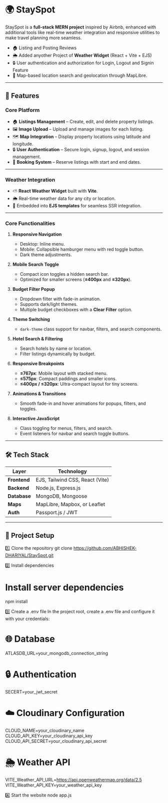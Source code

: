 # 🌍 StaySpot

StaySpot is a **full-stack MERN project** inspired by Airbnb, enhanced with additional tools like real-time weather integration and responsive utilities to make travel planning more seamless.

- 🏠 Listing and Posting Reviews
- 🌦 Added anyother Project of **Weather Widget** (React + Vite + EJS)
- 🔒 User authentication and authorization for Login, Logout and Signin Feature 
- 📍 Map-based location search and geolocation through MapLibre.

---

## 🚀 Features

### **Core Platform**
- 🏠 **Listings Management** – Create, edit, and delete property listings.  
- 🖼 **Image Upload** – Upload and manage images for each listing.  
- 🗺 **Map Integration** – Display property locations using latitude and longitude.  
- 🔒 **User Authentication** – Secure login, signup, logout, and session management.  
- 📅 **Booking System** – Reserve listings with start and end dates.  

---

### **Weather Integration**
- ⛅ **React Weather Widget** built with **Vite**.  
- 🌦 Real-time weather data for any city or location.  
- 🔗 Embedded into **EJS templates** for seamless SSR integration.  

---

### **Core Functionalities**
1. **Responsive Navigation**  
   - Desktop: Inline menu.  
   - Mobile: Collapsible hamburger menu with red toggle button.  
   - Dark theme adjustments.

2. **Mobile Search Toggle**  
   - Compact icon toggles a hidden search bar.  
   - Optimized for smaller screens (**≤400px** and **≤320px**).

3. **Budget Filter Popup**  
   - Dropdown filter with fade-in animation.  
   - Supports dark/light themes.  
   - Multiple budget checkboxes with a **Clear Filter** option.

4. **Theme Switching**  
   - `dark-theme` class support for navbar, filters, and search components.

5. **Hotel Search & Filtering**  
   - Search hotels by name or location.  
   - Filter listings dynamically by budget.

6. **Responsive Breakpoints**  
   - **≤767px**: Mobile layout with stacked menu.  
   - **≤575px**: Compact paddings and smaller icons.  
   - **≤400px / ≤320px**: Ultra-compact layout for tiny screens.

7. **Animations & Transitions**  
   - Smooth fade-in and hover animations for popups, filters, and toggles.

8. **Interactive JavaScript**  
   - Class toggling for menus, filters, and search.  
   - Event listeners for navbar and search toggle buttons.

---

## 🛠 Tech Stack

| Layer        | Technology                             |
| ------------ | -------------------------------------- |
| **Frontend** | EJS, Tailwind CSS, React (Vite)        |
| **Backend**  | Node.js, Express.js                    |
| **Database** | MongoDB, Mongoose                      |
| **Maps**     | MapLibre, Mapbox, or Leaflet           |
| **Auth**     | Passport.js / JWT                      |

---

## 📂 Project Setup

1️⃣ Clone the repository
git clone https://github.com/ABHISHEK-DHARIYAL/StaySpot.git

2️⃣ Install dependencies
# Install server dependencies
npm install

3️⃣ Create a .env file
In the project root, create a .env file and configure it with your credentials:

# 🌐 Database
ATLASDB_URL=your_mongodb_connection_string

# 🔒 Authentication
SECERT=your_jwt_secret

# ☁️ Cloudinary Configuration
CLOUD_NAME=your_cloudinary_name
CLOUD_API_KEY=your_cloudinary_api_key
CLOUD_API_SECRET=your_cloudinary_api_secret

# 🌦 Weather API
VITE_Weather_API_URL=https://api.openweathermap.org/data/2.5
VITE_Weather_API_KEY=your_weather_api_key

4️⃣ Start the website
node app.js
